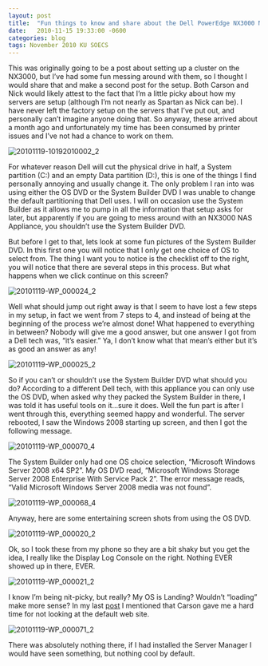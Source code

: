 ```yaml
---
layout: post
title:  "Fun things to know and share about the Dell PowerEdge NX3000 NAS Appliance"
date:   2010-11-15 19:33:00 -0600
categories: blog
tags: November 2010 KU SOECS
---
```

This was originally going to be a post about setting up a cluster on the NX3000, but I’ve had some fun messing around with them, so I thought I would share that and make a second post for the setup. Both Carson and Nick would likely attest to the fact that I’m a little picky about how my servers are setup (although I’m not nearly as Spartan as Nick can be). I have never left the factory setup on the servers that I’ve put out, and personally can’t imagine anyone doing that. So anyway, these arrived about a month ago and unfortunately my time has been consumed by printer issues and I’ve not had a chance to work on them.

![20101119-10192010002_2](https://prdwebappstorage.blob.core.windows.net/pattontech/images/20101119-10192010002_2.jpg)

For whatever reason Dell will cut the physical drive in half, a System partition (C:) and an empty Data partition (D:), this is one of the things I find personally annoying and usually change it. The only problem I ran into was using either the OS DVD or the System Builder DVD I was unable to change the default partitioning that Dell uses. I will on occasion use the System Builder as it allows me to pump in all the information that setup asks for later, but apparently if you are going to mess around with an NX3000 NAS Appliance, you shouldn’t use the System Builder DVD.

But before I get to that, lets look at some fun pictures of the System Builder DVD. In this first one you will notice that I only get one choice of OS to select from. The thing I want you to notice is the checklist off to the right, you will notice that there are several steps in this process. But what happens when we click continue on this screen?

![20101119-WP_000024_2](https://prdwebappstorage.blob.core.windows.net/pattontech/images/20101119-WP_000024_2.jpg)

Well what should jump out right away is that I seem to have lost a few steps in my setup, in fact we went from 7 steps to 4, and instead of being at the beginning of the process we’re almost done! What happened to everything in between? Nobody will give me a good answer, but one answer I got from a Dell tech was, “it’s easier.” Ya, I don’t know what that mean’s either but it’s as good an answer as any!

![20101119-WP_000025_2](https://prdwebappstorage.blob.core.windows.net/pattontech/images/20101119-WP_000024_2.jpg)

So if you can’t or shouldn’t use the System Builder DVD what should you do? According to a different Dell tech, with this appliance you can only use the OS DVD, when asked why they packed the System Builder in there, I was told it has useful tools on it…sure it does.  Well the fun part is after I went through this, everything seemed happy and wonderful. The server rebooted, I saw the Windows 2008 starting up screen, and then I got the following message.

![20101119-WP_000070_4](https://prdwebappstorage.blob.core.windows.net/pattontech/images/20101119-WP_000070_4.jpg)

The System Builder only had one OS choice selection, “Microsoft Windows Server 2008 x64 SP2”. My OS DVD read, “Microsoft Windows Storage Server 2008 Enterprise With Service Pack 2”. The error message reads, “Valid Microsoft Windows Server 2008 media was not found”.

![20101119-WP_000068_4](https://prdwebappstorage.blob.core.windows.net/pattontech/images/20101119-WP_000068_4.jpg)

Anyway, here are some entertaining screen shots from using the OS DVD.

![20101119-WP_000020_2](https://prdwebappstorage.blob.core.windows.net/pattontech/images/20101119-WP_000020_2.jpg)

Ok, so I took these from my phone so they are a bit shaky but you get the idea, I really like the Display Log Console on the right. Nothing EVER showed up in there, EVER.

![20101119-WP_000021_2](https://prdwebappstorage.blob.core.windows.net/pattontech/images/20101119-WP_000021_2.jpg)

I know I’m being nit-picky, but really? My OS is Landing? Wouldn’t “loading” make more sense? In my last [post](2010-11-15-redeeming-my-it-card.md) I mentioned that Carson gave me a hard time for not looking at the default web site.

![20101119-WP_000071_2](https://prdwebappstorage.blob.core.windows.net/pattontech/images/20101119-WP_000071_2.jpg)

There was absolutely nothing there, if I had installed the Server Manager I would have seen something, but nothing cool by default.
